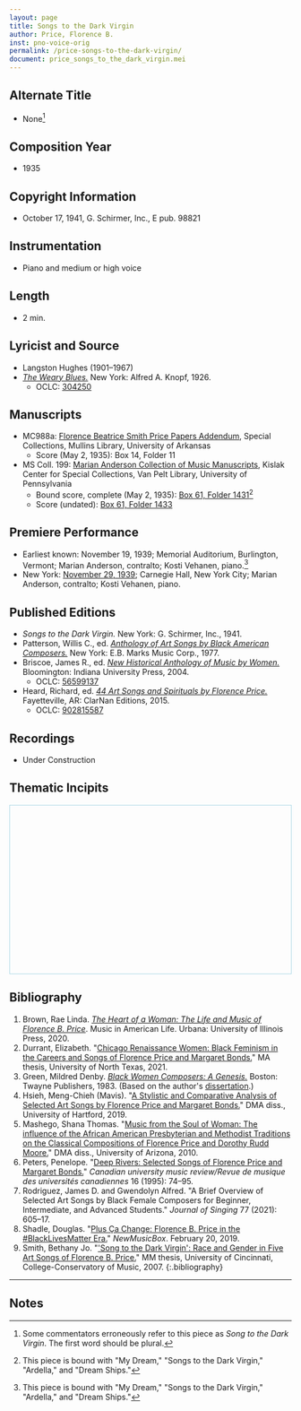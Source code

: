 ```yaml
---
layout: page
title: Songs to the Dark Virgin
author: Price, Florence B.
inst: pno-voice-orig
permalink: /price-songs-to-the-dark-virgin/
document: price_songs_to_the_dark_virgin.mei
---
```


## Alternate Title
- None[^fn1]

## Composition Year
- 1935

## Copyright Information
- October 17, 1941, G. Schirmer, Inc., E pub. 98821 

## Instrumentation
- Piano and medium or high voice

## Length
- 2 min.

## Lyricist and Source
- Langston Hughes (1901&ndash;1967)
 - [*The Weary Blues.*](https://www.google.com/books/edition/The_Weary_Blues/HjPuAAAAMAAJ) New York: Alfred A. Knopf, 1926.
     * OCLC: <a href="https://www.worldcat.org/title/304250" target="_blank">304250</a>

## Manuscripts
- MC988a: <a href="https://uark.as.atlas-sys.com/repositories/2/resources/1522" target="_blank">Florence Beatrice Smith Price Papers Addendum</a>, Special Collections, Mullins Library, University of Arkansas
    * Score (May 2, 1935): Box 14, Folder 11
- MS Coll. 199: <a href="https://www.library.upenn.edu/detail/collection/marian-anderson-collection" target="_blank">Marian Anderson Collection of Music Manuscripts</a>, Kislak Center for Special Collections, Van Pelt Library, University of Pennsylvania
    * Bound score, complete (May 2, 1935): <a href="https://franklin.library.upenn.edu/catalog/FRANKLIN_9923566763503681" target="_blank">Box 61, Folder 1431</a>[^fn2]
    * Score (undated): <a href="https://franklin.library.upenn.edu/catalog/FRANKLIN_9923566723503681" target="_blank">Box 61, Folder 1433</a>

## Premiere Performance
- Earliest known: November 19, 1939; Memorial Auditorium, Burlington, Vermont; Marian Anderson, contralto; Kosti Vehanen, piano.[^fn2]
- New York: <a href="https://colenda.library.upenn.edu/catalog/81431-p3g15tb4x" target="_blank">November 29, 1939</a>; Carnegie Hall, New York City; Marian Anderson, contralto; Kosti Vehanen, piano.

## Published Editions
- *Songs to the Dark Virgin.* New York: G. Schirmer, Inc., 1941.
- Patterson, Willis C., ed. <a href="https://www.worldcat.org/title/4416705" target="_blank">*Anthology of Art Songs by Black American Composers.*</a> New York: E.B. Marks Music Corp., 1977.
- Briscoe, James R., ed. <a href="https://iupress.org/9780253216830/new-historical-anthology-of-music-by-women/" target="_blank">*New Historical Anthology of Music by Women.*</a> Bloomington: Indiana University Press, 2004.
    * OCLC: <a href="https://www.worldcat.org/title/56599137" target="_blank">56599137</a>
- Heard, Richard, ed. <a href="https://www.classicalvocalrep.com/products/44-Art-Songs-and-Spirituals-by-Florence-B-Price-for-Medium-High-Voice-and-Piano-Richard-Heard-205398.html" target="_blank">*44 Art Songs and Spirituals by Florence Price.*</a> Fayetteville, AR: ClarNan Editions, 2015.
    * OCLC: <a href="https://www.worldcat.org/title/902815587" target="_blank">902815587</a>

## Recordings
- Under Construction

## Thematic Incipits
<div>
  <div id="app" class="panel" style="border: 1px solid lightblue; min-height: 300px;"></div>
</div>

<script type="module">
  import 'https://www.verovio.org/javascript/app/verovio-app.js';

  const options = {
      defaultView: 'responsive', // default is 'responsive', alternative is 'document'
      defaultZoom: 3, // 0-7, default is 4
      enableResponsive: true, // default is true
      enableDocument: true, // default is true
  }

  // Create the app - here with an empty option object
  const app = new Verovio.App(document.getElementById("app"), options);

  // Load a file (MEI or MusicXML)
  fetch("{{site.baseurl}}/assets/mei/{{page.document}}")
      .then(function(response) {
          return response.text();
      })
      .then(function(text) {
          app.loadData(text);
      });

</script>

## Bibliography
1. Brown, Rae Linda. <a href="https://www.worldcat.org/title/1122800180" target="_blank">*The Heart of a Woman: The Life and Music of Florence B. Price*</a>. Music in American Life. Urbana: University of Illinois Press, 2020.
2. Durrant, Elizabeth. "<a href="https://digital.library.unt.edu/ark:/67531/metadc1833455/" target="_blank">Chicago Renaissance Women: Black Feminism in the Careers and Songs of Florence Price and Margaret Bonds.</a>" MA thesis, University of North Texas, 2021.
3. Green, Mildred Denby. <a href="https://www.worldcat.org/title/black-women-composers-a-genesis/oclc/7248595" target="_blank">*Black Women Composers: A Genesis.*</a> Boston: Twayne Publishers, 1983. (Based on the author's <a href="https://shareok.org/handle/11244/4095" target="_blank">dissertation</a>.)
4. Hsieh, Meng-Chieh (Mavis). "<a href="https://www.proquest.com/docview/2444639939" target="_blank">A Stylistic and Comparative Analysis of Selected Art Songs by Florence Price and Margaret Bonds.</a>" DMA diss., University of Hartford, 2019.
5. Mashego, Shana Thomas. "<a href="https://repository.arizona.edu/handle/10150/193978" target="_blank">Music from the Soul of Woman: The influence of the African American Presbyterian and Methodist Traditions on the Classical Compositions of Florence Price and Dorothy Rudd Moore.</a>" DMA diss., University of Arizona, 2010. 
6. Peters, Penelope. "<a href="https://doi.org/10.7202/1014417ar" target="_blank">Deep Rivers: Selected Songs of Florence Price and Margaret Bonds.</a>" *Canadian university music review/Revue de musique des universités canadiennes* 16 (1995): 74&ndash;95.
7. Rodriguez, James D. and Gwendolyn Alfred. "A Brief Overview of Selected Art Songs by Black Female Composers for Beginner, Intermediate, and Advanced Students." *Journal of Singing* 77 (2021): 605&ndash;17.
8. Shadle, Douglas. "<a href="https://newmusicusa.org/nmbx/plus-ca-change-florence-b-price-in-the-blacklivesmatter-era/" target="_blank">Plus Ça Change: Florence B. Price in the #BlackLivesMatter Era.</a>" *NewMusicBox*. February 20, 2019.
9. Smith, Bethany Jo. "<a href="http://rave.ohiolink.edu/etdc/view?acc_num=ucin1186770755" target="_blank">'Song to the Dark Virgin': Race and Gender in Five Art Songs of Florence B. Price.</a>" MM thesis, University of Cincinnati, College-Conservatory of Music, 2007.
{:.bibliography}

-----

## Notes
[^fn1]: Some commentators erroneously refer to this piece as *Song to the Dark Virgin*. The first word should be plural.
[^fn2]: This piece is bound with "My Dream," "Songs to the Dark Virgin," "Ardella," and "Dream Ships."
[^fn3]: See "Record Audience Expected to Hear Marian Anderson Sing in City Sunday," *Burlington Free Press*, November 17, 1939.

